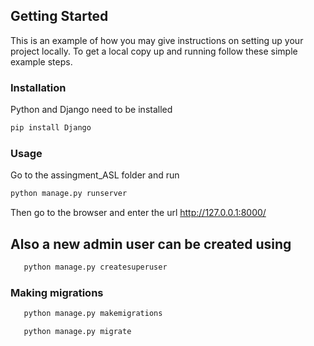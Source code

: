 
<!-- GETTING STARTED -->
## Getting Started

This is an example of how you may give instructions on setting up your project locally.
To get a local copy up and running follow these simple example steps.

### Installation

Python and Django need to be installed
  ```sh
  pip install Django
  ```

### Usage
Go to the assingment_ASL folder and run

   ```sh
   python manage.py runserver
   ```
   
  Then go to the browser and enter the url http://127.0.0.1:8000/

## Also a new admin user can be created using
```sh
   python manage.py createsuperuser
   ```

### Making migrations
```sh
   python manage.py makemigrations
   ```

```sh
   python manage.py migrate
   ```
 




